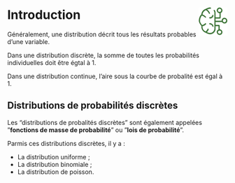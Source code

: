 # **Introduction** <a href="../"><img src="https://github.com/MiKL5/BI/blob/master/assets/bi.svg" alt="Data science" align="right" height="64px"></a>
Généralement, une distribution décrit tous les résultats probables d’une variable.

Dans une distribution discrète, la somme de toutes les probabilités individuelles doit être égtal à 1.

Dans une distribution continue, l’aire sous la courbe de probalité est égal à 1.
## **Distributions de probabilités discrètes**
Les “distributions de probalités discrètes” sont également appelées ”**fonctions de masse de probabilité**” ou ”**lois de probabilité**”.

Parmis ces distributions discrètes, il y a :
* La distribution uniforme ;
* La distribution binomiale ;
* La distribution de poisson.